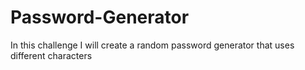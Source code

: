 # Password-Generator
In this challenge I will create a random password generator that uses different characters 
